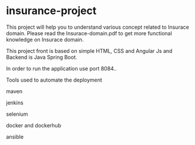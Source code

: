 # insurance-project

This project will help you to understand various concept related to Insurace domain. Please read the Insurace-domain.pdf to get more functional knowledge on 
Insurace domain. 

This project front is based on simple HTML, CSS and Angular Js and Backend is Java Spring Boot.

In order to run the application use port 8084..

Tools used to automate the deployment 

maven

jenkins

selenium

docker and dockerhub

ansible
